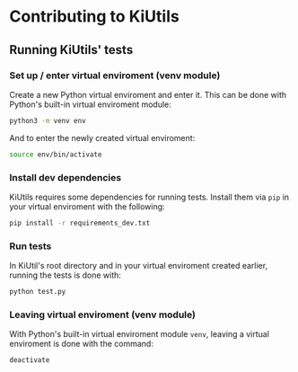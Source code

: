 # Contributing to KiUtils

## Running KiUtils' tests

### Set up / enter virtual enviroment (venv module)

Create a new Python virtual enviroment and enter it.  This can be done with Python's built-in virtual enviroment module:

```bash
python3 -m venv env
```

And to enter the newly created virtual enviroment:

```bash
source env/bin/activate
```

### Install dev dependencies

KiUtils requires some dependencies for running tests.  Install them via `pip` in your virtual enviroment with the following:

```bash
pip install -r requirements_dev.txt
```

### Run tests

In KiUtil's root directory and in your virtual enviroment created earlier, running the tests is done with:

```bash
python test.py
```

### Leaving virtual enviroment (venv module)

With Python's built-in virtual enviroment module `venv`, leaving a virtual enviroment is done with the command:

```bash
deactivate
```